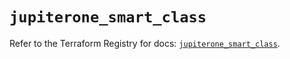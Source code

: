 # `jupiterone_smart_class`

Refer to the Terraform Registry for docs: [`jupiterone_smart_class`](https://registry.terraform.io/providers/jupiterone/jupiterone/1.16.3/docs/resources/smart_class).
